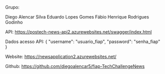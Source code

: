 Grupo:

Diego Alencar Silva
Eduardo Lopes Gomes
Fábio Henrique Rodrigues Godinho


API: https://postech-news-api2.azurewebsites.net/swagger/index.html

Dados acesso API: { "username": "usuario_fiap", "password": "senha_fiap" }

Website: https://newsapplication2.azurewebsites.net/

Github: https://github.com/diegoalencar5/fiap-TechChallengeNews
